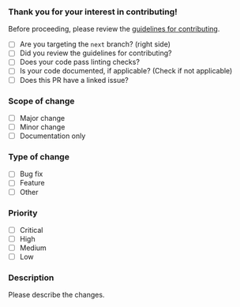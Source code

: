 ### Thank you for your interest in contributing!
Before proceeding, please review the [guidelines for contributing](https://github.com/ZPTXDev/Quaver/blob/master/CONTRIBUTING.md).

- [ ] Are you targeting the `next` branch? (right side)
- [ ] Did you review the guidelines for contributing?
- [ ] Does your code pass linting checks?
- [ ] Is your code documented, if applicable? (Check if not applicable)
- [ ] Does this PR have a linked issue?

### Scope of change
- [ ] Major change
- [ ] Minor change
- [ ] Documentation only

### Type of change
- [ ] Bug fix
- [ ] Feature
- [ ] Other

### Priority
- [ ] Critical
- [ ] High
- [ ] Medium
- [ ] Low

### Description
Please describe the changes.
